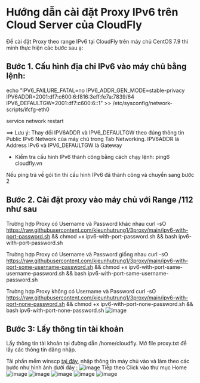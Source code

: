 # Hướng dẫn cài đặt Proxy IPv6 trên Cloud Server của CloudFly
Để cài đặt Proxy theo range IPv6 tại CloudFly trên máy chủ CentOS 7.9 thì mình thực hiện các bước sau ạ:

## Bước 1. Cấu hình địa chỉ IPv6 vào máy chủ bằng lệnh:

echo "IPV6_FAILURE_FATAL=no
IPV6_ADDR_GEN_MODE=stable-privacy
IPV6ADDR=2001:df7:c600:6:f816:3eff:fe7a:7839/64
IPV6_DEFAULTGW=2001:df7:c600:6::1" >> /etc/sysconfig/network-scripts/ifcfg-eth0

service network restart

==> Lưu ý: Thay đổi IPV6ADDR và IPV6_DEFAULTGW theo đúng thông tin Public IPv6 Network của máy chủ trong Tab Networking. IPV6ADDR là Address IPv6 và IPV6_DEFAULTGW là Gateway

- Kiểm tra cấu hình IPv6 thành công bằng cách chạy lệnh: ping6 cloudfly.vn

Nếu ping trả về gói tin thì cấu hình IPv6 đã thành công và chuyển sang bước 2

## Bước 2. Cài đặt proxy vào máy chủ với Range /112 như sau

Trường hợp Proxy có Username và Password  khác nhau
curl -sO https://raw.githubusercontent.com/kieunhutrung1/3proxy/main/ipv6-with-port-password.sh && chmod +x ipv6-with-port-password.sh && bash ipv6-with-port-password.sh

Trường hợp Proxy có Username và Password giống nhau
curl -sO https://raw.githubusercontent.com/kieunhutrung1/3proxy/main/ipv6-with-port-some-username-password.sh && chmod +x ipv6-with-port-same-username-password.sh && bash ipv6-with-port-same-username-password.sh

  Trường hợp Proxy không có Username và Password
curl -sO https://raw.githubusercontent.com/kieunhutrung1/3proxy/main/ipv6-with-port-none-password.sh && chmod +x ipv6-with-port-none-password.sh && bash ipv6-with-port-none-password.sh
![image](https://github.com/user-attachments/assets/13a69a22-86c7-46d4-b969-e0c2666f2d6e)


## Bước 3: Lấy thông tin tài khoản

Lấy thông tin tài khoản tại đường dẫn /home/cloudfly. Mở file proxy.txt để lấy các thông tin đăng nhập.

Tải phần mềm winscp [tại đây](https://winscp.net/eng/download.php), nhập thông tin máy chủ vào và làm theo các bước như hình ảnh dưới đây :
![image](https://github.com/user-attachments/assets/829c1670-2853-4b22-a7c6-c016c4df8ee4)
Tiếp theo Click vào thư mục Home
![image](https://github.com/user-attachments/assets/d16de860-346a-438b-af90-62a8005c22d5)
![image](https://github.com/user-attachments/assets/f11c46fc-9aa4-463d-8887-b40434423dc3)
![image](https://github.com/user-attachments/assets/cd8fa6df-d486-496c-9371-762b0aaa8da4)
![image](https://github.com/user-attachments/assets/110b0642-e2b5-43f6-bade-912073818ec2)
![image](https://github.com/user-attachments/assets/9069946c-207f-412a-8b2f-421717bdb4ce)










